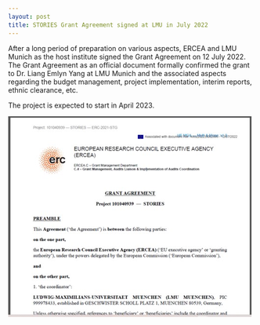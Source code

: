 ```yaml
---
layout: post
title: STORIES Grant Agreement signed at LMU in July 2022
---
```


After a long period of preparation on various aspects, ERCEA and LMU Munich as the host institute signed the Grant Agreement on 12 July 2022. The Grant Agreement as an official document formally confirmed the grant to Dr. Liang Emlyn Yang at LMU Munich and the associated aspects regarding the budget management, project implementation, interim reports, ethnic clearance, etc.

The project is expected to start in April 2023.

![2022](\assets\images\content\07_12.jpg)
